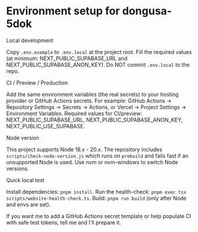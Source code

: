 # Environment setup for dongusa-5dok

Local development

Copy `.env.example` to `.env.local` at the project root. Fill the required values (at minimum: NEXT_PUBLIC_SUPABASE_URL and NEXT_PUBLIC_SUPABASE_ANON_KEY). Do NOT commit `.env.local` to the repo.

CI / Preview / Production

Add the same environment variables (the real secrets) to your hosting provider or GitHub Actions secrets. For example: GitHub Actions -> Repository Settings -> Secrets -> Actions, or Vercel -> Project Settings -> Environment Variables. Required values for CI/preview: NEXT_PUBLIC_SUPABASE_URL, NEXT_PUBLIC_SUPABASE_ANON_KEY, NEXT_PUBLIC_USE_SUPABASE.

Node version

This project supports Node 18.x - 20.x. The repository includes `scripts/check-node-version.js` which runs on `prebuild` and fails fast if an unsupported Node is used. Use nvm or nvm-windows to switch Node versions.

Quick local test

Install dependencies: `pnpm install`.
Run the health-check: `pnpm exec tsx scripts/website-health-check.ts`.
Build: `pnpm run build` (only after Node and envs are set).

If you want me to add a GitHub Actions secret template or help populate CI with safe test tokens, tell me and I'll prepare it.
